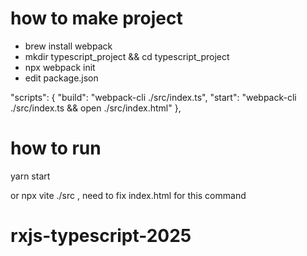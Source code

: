 # how to make project

* brew install webpack
* mkdir typescript_project && cd typescript_project
* npx webpack init
* edit package.json

 "scripts": {
		 "build": "webpack-cli ./src/index.ts",
		 "start": "webpack-cli ./src/index.ts && open ./src/index.html"
 },

# how to run

yarn start




or npx vite ./src , need to fix index.html for this command
# rxjs-typescript-2025
